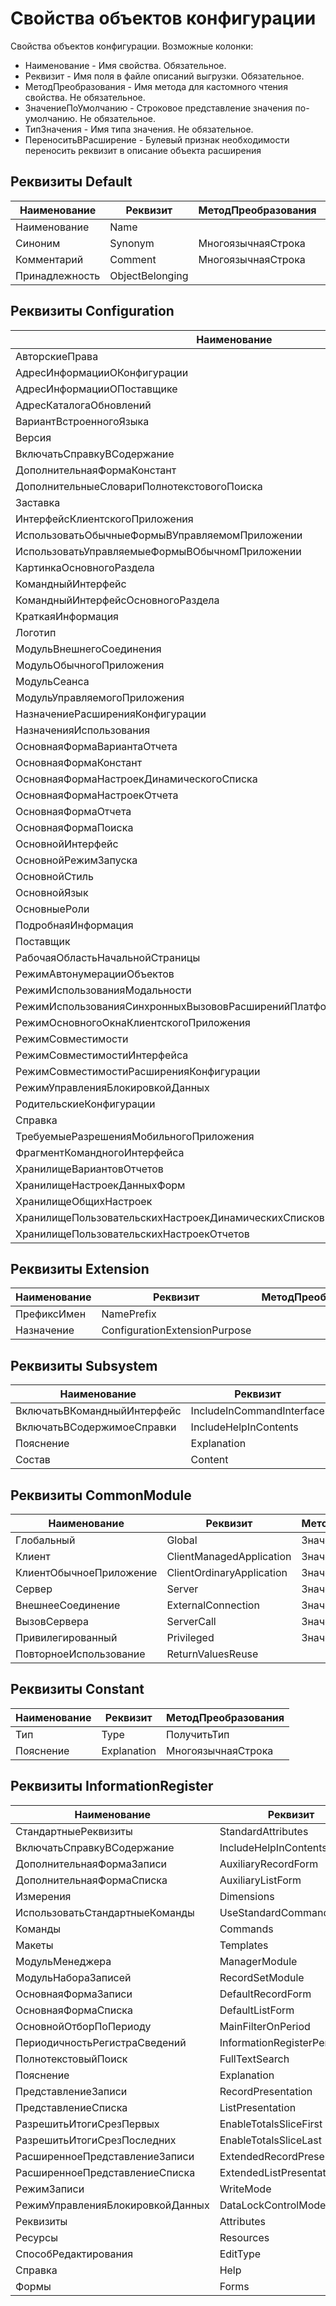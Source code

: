 # Свойства объектов конфигурации

Свойства объектов конфигурации.
Возможные колонки:

* Наименование - Имя свойства. Обязательное.
* Реквизит - Имя поля в файле описаний выгрузки. Обязательное.
* МетодПреобразования - Имя метода для кастомного чтения свойства. Не обязательное.
* ЗначениеПоУмолчанию - Строковое представление значения по-умолчанию. Не обязательное.
* ТипЗначения - Имя типа значения. Не обязательное.
* ПереноситьВРасширение - Булевый признак необходимости переносить реквизит в описание объекта расширения

## Реквизиты Default

| Наименование   | Реквизит        | МетодПреобразования | ПереноситьВРасширение |
| -------------- | --------------- | ------------------- | --------------------- |
| Наименование   | Name            |                     | true                  |
| Синоним        | Synonym         | МногоязычнаяСтрока  | true                  |
| Комментарий    | Comment         | МногоязычнаяСтрока  | false                 |
| Принадлежность | ObjectBelonging |                     | true                 |

## Реквизиты Configuration

| Наименование                                                            | Реквизит                                        | МетодПреобразования |
| ----------------------------------------------------------------------- | ----------------------------------------------- | ------------------- |
| АвторскиеПрава                                                          | Copyright                                       | МногоязычнаяСтрока  |
| АдресИнформацииОКонфигурации                                            | ConfigurationInformationAddress                 | МногоязычнаяСтрока  |
| АдресИнформацииОПоставщике                                              | VendorInformationAddress                        | МногоязычнаяСтрока  |
| АдресКаталогаОбновлений                                                 | UpdateCatalogAddress                            |                     |
| ВариантВстроенногоЯзыка                                                 | ScriptVariant                                   |                     |
| Версия                                                                  | Version                                         |                     |
| ВключатьСправкуВСодержание                                              | IncludeHelpInContents                           |                     |
| ДополнительнаяФормаКонстант                                             | AuxiliaryConstantsForm                          |                     |
| ДополнительныеСловариПолнотекстовогоПоиска                              | AdditionalFullTextSearchDictionaries            |                     |
| Заставка                                                                | Splash                                          |                     |
| ИнтерфейсКлиентскогоПриложения                                          | ClientApplicationInterface                      |                     |
| ИспользоватьОбычныеФормыВУправляемомПриложении                          | UseOrdinaryFormInManagedApplication             |                     |
| ИспользоватьУправляемыеФормыВОбычномПриложении                          | UseManagedFormInOrdinaryApplication             |                     |
| КартинкаОсновногоРаздела                                                | MainSectionPicture                              |                     |
| КомандныйИнтерфейс                                                      | CommandInterface                                |                     |
| КомандныйИнтерфейсОсновногоРаздела                                      | MainSectionCommandInterface                     |                     |
| КраткаяИнформация                                                       | BriefInformation                                | МногоязычнаяСтрока  |
| Логотип                                                                 | Logo                                            |                     |
| МодульВнешнегоСоединения                                                | ExternalConnectionModule                        |                     |
| МодульОбычногоПриложения                                                | OrdinaryApplicationModule                       |                     |
| МодульСеанса                                                            | SessionModule                                   |                     |
| МодульУправляемогоПриложения                                            | ManagedApplicationModule                        |                     |
| НазначениеРасширенияКонфигурации                                        | ConfigurationExtensionPurpose                   |                     |
| НазначенияИспользования                                                 | UsePurposes                                     |                     |
| ОсновнаяФормаВариантаОтчета                                             | DefaultReportVariantForm                        |                     |
| ОсновнаяФормаКонстант                                                   | DefaultConstantsForm                            |                     |
| ОсновнаяФормаНастроекДинамическогоСписка                                | DefaultDynamicListSettingsForm                  |                     |
| ОсновнаяФормаНастроекОтчета                                             | DefaultReportSettingsForm                       |                     |
| ОсновнаяФормаОтчета                                                     | DefaultReportForm                               |                     |
| ОсновнаяФормаПоиска                                                     | DefaultSearchForm                               |                     |
| ОсновнойИнтерфейс                                                       | DefaultInterface                                |                     |
| ОсновнойРежимЗапуска                                                    | DefaultRunMode                                  |                     |
| ОсновнойСтиль                                                           | DefaultStyle                                    |                     |
| ОсновнойЯзык                                                            | DefaultLanguage                                 |                     |
| ОсновныеРоли                                                            | DefaultRoles                                    |                     |
| ПодробнаяИнформация                                                     | DetailedInformation                             | МногоязычнаяСтрока  |
| Поставщик                                                               | Vendor                                          |                     |
| РабочаяОбластьНачальнойСтраницы                                         | HomePageWorkArea                                |                     |
| РежимАвтонумерацииОбъектов                                              | ObjectAutonumerationMode                        |                     |
| РежимИспользованияМодальности                                           | ModalityUseMode                                 |                     |
| РежимИспользованияСинхронныхВызововРасширенийПлатформыИВнешнихКомпонент | SynchronousPlatformExtensionAndAddInCallUseMode |                     |
| РежимОсновногоОкнаКлиентскогоПриложения                                 | MainClientApplicationWindowMode                 |                     |
| РежимСовместимости                                                      | CompatibilityMode                               |                     |
| РежимСовместимостиИнтерфейса                                            | InterfaceCompatibilityMode                      |                     |
| РежимСовместимостиРасширенияКонфигурации                                | ConfigurationExtensionCompatibilityMode         |                     |
| РежимУправленияБлокировкойДанных                                        | DataLockControlMode                             |                     |
| РодительскиеКонфигурации                                                | ParentConfigurations                            |                     |
| Справка                                                                 | Help                                            |                     |
| ТребуемыеРазрешенияМобильногоПриложения                                 | RequiredMobileApplicationPermissions            |                     |
| ФрагментКомандногоИнтерфейса                                            | CommandInterfaceFragment                        |                     |
| ХранилищеВариантовОтчетов                                               | ReportsVariantsStorage                          |                     |
| ХранилищеНастроекДанныхФорм                                             | FormDataSettingsStorage                         |                     |
| ХранилищеОбщихНастроек                                                  | CommonSettingsStorage                           |                     |
| ХранилищеПользовательскихНастроекДинамическихСписков                    | DynamicListsUserSettingsStorage                 |                     |
| ХранилищеПользовательскихНастроекОтчетов                                | ReportsUserSettingsStorage                      |                     |

## Реквизиты Extension

| Наименование | Реквизит                      | МетодПреобразования |
| ------------ | ----------------------------- | ------------------- |
| ПрефиксИмен  | NamePrefix                    |                     |
| Назначение   | ConfigurationExtensionPurpose |                     |

## Реквизиты Subsystem

| Наименование                | Реквизит                  | МетодПреобразования | ТипЗначения |
| --------------------------- | ------------------------- | ------------------- | ----------- |
| ВключатьВКомандныйИнтерфейс | IncludeInCommandInterface | ЗначениеБулево      |             |
| ВключатьВСодержимоеСправки  | IncludeHelpInContents     | ЗначениеБулево      |             |
| Пояснение                   | Explanation               | МногоязычнаяСтрока  |             |
| Состав                      | Content                   | СоставПодсистемы    | Массив      |

## Реквизиты CommonModule

| Наименование            | Реквизит                  | МетодПреобразования | ЗначениеПоУмолчанию |
| ----------------------- | ------------------------- | ------------------- | ------------------- |
| Глобальный              | Global                    | ЗначениеБулево      | false               |
| Клиент                  | ClientManagedApplication  | ЗначениеБулево      | false               |
| КлиентОбычноеПриложение | ClientOrdinaryApplication | ЗначениеБулево      | false               |
| Сервер                  | Server                    | ЗначениеБулево      | true                |
| ВнешнееСоединение       | ExternalConnection        | ЗначениеБулево      | false               |
| ВызовСервера            | ServerCall                | ЗначениеБулево      | false               |
| Привилегированный       | Privileged                | ЗначениеБулево      | false               |
| ПовторноеИспользование  | ReturnValuesReuse         |                     | DontUse             |

## Реквизиты Constant

| Наименование | Реквизит    | МетодПреобразования |
| ------------ | ----------- | ------------------- |
| Тип          | Type        | ПолучитьТип         |
| Пояснение    | Explanation | МногоязычнаяСтрока  |

## Реквизиты InformationRegister

| Наименование                     | Реквизит                       | ПереноситьВРасширение |
| -------------------------------- | ------------------------------ | --------------------- |
| СтандартныеРеквизиты             | StandardAttributes             |                       |
| ВключатьСправкуВСодержание       | IncludeHelpInContents          |                       |
| ДополнительнаяФормаЗаписи        | AuxiliaryRecordForm            |                       |
| ДополнительнаяФормаСписка        | AuxiliaryListForm              |                       |
| Измерения                        | Dimensions                     |                       |
| ИспользоватьСтандартныеКоманды   | UseStandardCommands            |                       |
| Команды                          | Commands                       |                       |
| Макеты                           | Templates                      |                       |
| МодульМенеджера                  | ManagerModule                  |                       |
| МодульНабораЗаписей              | RecordSetModule                |                       |
| ОсновнаяФормаЗаписи              | DefaultRecordForm              |                       |
| ОсновнаяФормаСписка              | DefaultListForm                |                       |
| ОсновнойОтборПоПериоду           | MainFilterOnPeriod             |                       |
| ПериодичностьРегистраСведений    | InformationRegisterPeriodicity | true                  |
| ПолнотекстовыйПоиск              | FullTextSearch                 |                       |
| Пояснение                        | Explanation                    |                       |
| ПредставлениеЗаписи              | RecordPresentation             |                       |
| ПредставлениеСписка              | ListPresentation               |                       |
| РазрешитьИтогиСрезПервых         | EnableTotalsSliceFirst         |                       |
| РазрешитьИтогиСрезПоследних      | EnableTotalsSliceLast          |                       |
| РасширенноеПредставлениеЗаписи   | ExtendedRecordPresentation     |                       |
| РасширенноеПредставлениеСписка   | ExtendedListPresentation       |                       |
| РежимЗаписи                      | WriteMode                      | true                  |
| РежимУправленияБлокировкойДанных | DataLockControlMode            |                       |
| Реквизиты                        | Attributes                     |                       |
| Ресурсы                          | Resources                      |                       |
| СпособРедактирования             | EditType                       |                       |
| Справка                          | Help                           |                       |
| Формы                            | Forms                          |                       |
